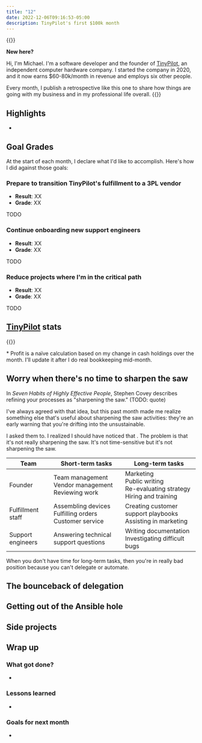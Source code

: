 ```yaml
---
title: "12"
date: 2022-12-06T09:16:53-05:00
description: TinyPilot's first $100k month
---
```


{{<notice type="info">}}

**New here?**

Hi, I'm Michael. I'm a software developer and the founder of [TinyPilot](https://tinypilotkvm.com), an independent computer hardware company. I started the company in 2020, and it now earns $60-80k/month in revenue and employs six other people.

Every month, I publish a retrospective like this one to share how things are going with my business and in my professional life overall.
{{</notice>}}

## Highlights

-

## Goal Grades

At the start of each month, I declare what I'd like to accomplish. Here's how I did against those goals:

### Prepare to transition TinyPilot's fulfillment to a 3PL vendor

- **Result**: XX
- **Grade**: XX

TODO

### Continue onboarding new support engineers

- **Result**: XX
- **Grade**: XX

TODO

### Reduce projects where I'm in the critical path

- **Result**: XX
- **Grade**: XX

TODO

## [TinyPilot](https://tinypilotkvm.com/?ref=mtlynch.io) stats

{{<revenue-graph project="tinypilot">}}

\* Profit is a naïve calculation based on my change in cash holdings over the month. I'll update it after I do real bookkeeping mid-month.

## Worry when there's no time to sharpen the saw

In _Seven Habits of Highly Effective People_, Stephen Covey describes refining your processes as "sharpening the saw." (TODO: quote)

I've always agreed with that idea, but this past month made me realize something else that's useful about sharpening the saw activities: they're an early warning that you're drifting into the unsustainable.

I asked them to. I realized I should have noticed that . The problem is that it's not really sharpening the saw. It's not time-sensitive but it's not sharpening the saw.

| Team              | Short-term tasks                                            | Long-term tasks                                                              |
| ----------------- | ----------------------------------------------------------- | ---------------------------------------------------------------------------- |
| Founder           | Team management<br>Vendor management<br>Reviewing work      | Marketing<br>Public writing<br>Re-evaluating strategy<br>Hiring and training |
| Fulfillment staff | Assembling devices<br>Fulfilling orders<br>Customer service | Creating customer support playbooks<br>Assisting in marketing                |
| Support engineers | Answering technical support questions                       | Writing documentation<br>Investigating difficult bugs                        |

When you don't have time for long-term tasks, then you're in really bad position because you can't delegate or automate.

## The bounceback of delegation

## Getting out of the Ansible hole

## Side projects

## Wrap up

### What got done?

-

### Lessons learned

-

### Goals for next month

-
